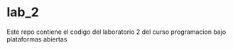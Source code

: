 # lab_2
Este repo contiene el codigo del laboratorio 2 del curso programacion bajo plataformas abiertas
